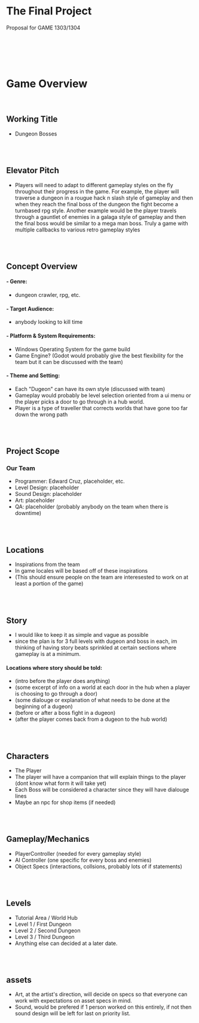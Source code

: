 # The Final Project 
Proposal for GAME 1303/1304
<br>
<br>
<br>
<br>
<br>
<br>

# Game Overview
<br>

## Working Title
- Dungeon Bosses

<br>
<br>

## Elevator Pitch
- Players will need to adapt to different gameplay styles on the fly throughout their progress in the game. For example, the player will traverse a dungeon in a rougue hack n slash style of gameplay and then when they reach the final boss of the dungeon the fight become a turnbased rpg style. Another example would be the player travels through a gauntlet of enemies in a galaga style of gameplay and then the final boss would be similar to a mega man boss. Truly a game with multiple callbacks to various retro gameplay styles

<br>
<br>

## Concept Overview

#### - Genre: 
- dungeon crawler, rpg, etc.
#### - Target Audience: 
- anybody looking to kill time
#### - Platform & System Requirements:
- Windows Operating System for the game build
- Game Engine? (Godot would probably give the best flexibility for the team but it can be discussed with the team)
#### - Theme and Setting:
- Each "Dugeon" can have its own style (discussed with team)
- Gameplay would probably be level selection oriented from a ui menu or the player picks a door to go through in a hub world.
- Player is a type of traveller that corrects worlds that have gone too far down the wrong path

<br>
<br>

## Project Scope
### Our Team
- Programmer: Edward Cruz, placeholder, etc.
- Level Design: placeholder
- Sound Design: placeholder
- Art: placeholder
- QA: placeholder (probably anybody on the team when there is downtime)

<br>
<br>

## Locations
  - Inspirations from the team
  - In game locales will be based off of these inspirations
  - (This should ensure people on the team are interesested to work on at least a portion of the game)

<br>
<br>

## Story
  - I would like to keep it as simple and vague as possible
  - since the plan is for 3 full levels with dugeon and boss in each, im thinking of having story beats sprinkled at certain sections where gameplay is at a minimum.
  #### Locations where story should be told:
  - (intro before the player does anything) 
  - (some excerpt of info on a world at each door in the hub when a player is choosing to go through a door)
  - (some dialouge or explanation of what needs to be done at the beginning of a dugeon)
  - (before or after a boss fight in a dugeon)
  - (after the player comes back from a dugeon to the hub world)

<br>
<br>

## Characters
  - The Player
  - The player will have a companion that will explain things to the player (dont know what form it will take yet)
  - Each Boss will be considered a character since they will have dialouge lines
  - Maybe an npc for shop items (if needed)

<br>
<br>

## Gameplay/Mechanics
  - PlayerController (needed for every gameplay style)
  - AI Controller (one specific for every boss and enemies)
  - Object Specs (interactions, collsions, probably lots of if statements)

<br>
<br>

## Levels
  - Tutorial Area / World Hub
  - Level 1 / First Dungeon
  - Level 2 / Second Dungeon
  - Level 3 / Third Dungeon
  - Anything else can decided at a later date.

<br>
<br>

## assets
  - Art, at the artist's direction, will decide on specs so that everyone can work with expectations on asset specs in mind.
  - Sound, would be prefered if 1 person worked on this entirely, if not then sound design will be left for last on priority list.

